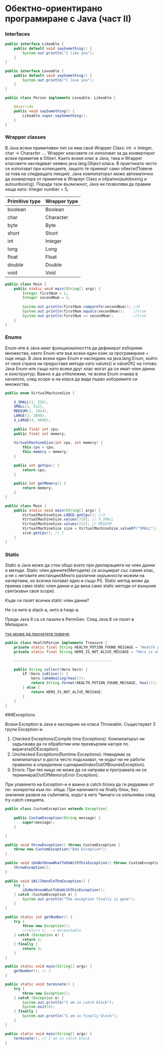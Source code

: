 # Обектно-ориентирано програмиране с Java (част II)

### Interfaces

```java
public interface Likeable {
	public default void saySomething() {
		System.out.println("I like you");
	}
}
```

```java
public interface Loveable {
	public default void saySomething() {
		System.out.println("I love you");
	}
}
```

```java
public class Person implements Loveable, Likeable {

	@Override
	public void saySomething() {
		Likeable.super.saySomething();
	}
}

```


### Wrapper classes

В Java всеки примитивен тип си има свой Wrapper Class: int -> Integer, char -> Character ....
Wrapper класовете се използват за да конвертират всеки примитив в Обект. Както всеки клас в Java,
така и Wrapper класовете наследяват неявно java.lang.Object класа. В практиката често се използват
при колекциите, защото те приемат само обекти(Повече за това на следващата лекция).
Java компилаторът може автоматично да конвертира от примитив в Wrapepr Class и обратно(autoboxing и autounboxing). Поради тази възможнот, Java ни позволява да правим неща като: Integer number = 5;


| Primitive type | Wrapper type |
|----------------|--------------|
| boolean        | Boolean      |
| char           | Character    |
| byte           | Byte         |
| short          | Short        |
| int            | Integer      |
| long           | Long         |
| float          | Float        |
| double         | Double       |
| void           | Void         |


```java
public class Main {
	public static void main(String[] args) {
		Integer firstNum = 1;
		Integer secondNum = 1;
		
		System.out.println(firstNum.compareTo(secondNum)); //0
		System.out.println(firstNum.equals(secondNum));    //true
		System.out.println(firstNum == secondNum);         //true
	}
}
```

### Enums

Enum-ите в Java имат функционалността да дефинират изборими множества, както Enum-ите във всеки един език за програмиране + още нещо. В Java всеки един Enum е наследник на java.lang.Enum, който от своя страна ни предоставя методи като values() и valueOf() на готово. Java Enum-ите също като всеки друг клас могат да си имат 
член данни и конструктур. Важно е да отбележим, че всеки Enum очаква в началото, след scope-a на класа да види първо изборимите си множества.


```java
public enum VirtualMachineSize {
	
	X_SMALL(1, 256),
	SMALL(1, 512),
	MEDIUM(2, 1024), 
	LARGE(3, 2048),
	X_LARGE(4, 4096);
	
	public final int cpu;
	public final int memory;
	
	VirtualMachineSize(int cpu, int memory) {
		this.cpu = cpu;
		this.memory = memory;
	}
	
	public int getCpu() {
		return cpu;
	}
	
	public int getMemory() {
		return memory;
	}
}
```

```java
public class Main {
	public static void main(String[] args) {
		VirtualMachineSize.LARGE.getCpu(); //3
		VirtualMachineSize.values()[0]; // X_SMALL
		VirtualMachineSize.values()[2]; // MEDIUM
		VirtualMachineSize size = VirtualMachineSize.valueOf("SMALL");
		size.getCpu(); // 1	
	}
}
```

### Static 

Static в Java може да стои общо взето при декларацията на член данни и методи. Static член данните(Методите) се асоциират със самия клас, а не с неговите инстанции(Много различни окръжности можем на начертаем, но всички ползват едно и също PI). Static метод може да приема само static член данни и да вика само static методи от външния свят(извън своя scope).

Къде се пазят всички static член данни?

Не са нито в stack-a, нито в heap-a.

Преди Java 8 са се пазили в PermGen.
След Java 8 се пазят в Metaspace.

[тук може да прочетете повече](https://dzone.com/articles/java-8-permgen-metaspace).



```java
public class HealthPotion implements Treasure {
	private static final String HEALTH_POTION_FOUND_MESSAGE = "Health potion found! %d health points added to your hero!";
	private static final String HERO_IS_NOT_ALIVE_MESSAGE = "Hero is not alive";

	---------------------------------------------

	public String collect(Hero hero) {
		if (hero.isAlive()) {
			hero.takeHealing(heal());
			return String.format(HEALTH_POTION_FOUND_MESSAGE, heal());
		} else {
			return HERO_IS_NOT_ALIVE_MESSAGE;
		}
	}
}
```

###Exceptions

Всеки Exception в Java е наследник на класа Throwable. Съществуват 3 групи Exception-и.

1) Checked Exceptions(Compile time Exceptions): Компилаторът ни задължава да ги обработим или прехвърлим нагоре по веригата(IOException).
2) Unchecked Exceptions(Runtime Exceptions): Невидими за компилаторът и доста често подсказват, че кодът ни не работи правилно в определени сценарии(IndexOutOfBoundsException).
3) Errors: При тях нищо не може да се направи и програмата ни се терминира(OutOfMemoryError Exception).

При улавянето на Exception-и е важно в catch блока да ги редуваме от по- конкретна към по- обща.
При наличието на finally блок, без значение развоя на събитията, кодът в него *винаги се изпълнява след try-catch секцията.

```java
public class CustomException extends Exception{
	
	public CustomException(String message) {
		super(message);
	}
	
}
```

```java
public void throwException() throws CustomException {
	throw new CustomException("Bad Exception");
}
	
public void iDoNotKnowWhatToDoWithThisException() throws CustomException {
	throwException();
}
	
public void iWillHandleTheException() {
	try {
		iDoNotKnowWhatToDoWithThisException();
	} catch (CustomException e) {
		System.out.println("The exception finally is gone");
	}
}
```

```java
public static int getNumber() {	
	try {
		throw new Exception();
		//return 1;  -> Unreachable
	} catch (Exception e) {
		return 2;
	} finally {
		return 3;
	}
}

public static void main(String[] args) {
	getNumber(); // 3
}
```

```java
public static void terminate() {
	try {
		throw new Exception();
	} catch (Exception e) {
		System.out.println("I am in catch block");
		System.exit(0);
	} finally {
		System.out.println("I am in finally block");
	}
}

public static void main(String[] args) {
	terminate(); // I am in catch block
}
```
